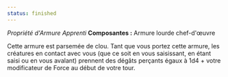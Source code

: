 ```yaml
---
status: finished
---
```

_Propriété d'Armure Apprenti_
__Composantes :__ Armure lourde chef-d'œuvre

Cette armure est parsemée de clou. Tant que vous portez cette armure, les créatures en contact avec vous (que ce soit en vous saisissant, en étant saisi ou en vous avalant) prennent des dégâts perçants égaux à 1d4 + votre modificateur de Force au début de votre tour.